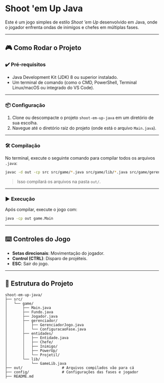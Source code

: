 
# Shoot 'em Up Java

Este é um jogo simples de estilo *Shoot 'em Up* desenvolvido em Java, onde o jogador enfrenta ondas de inimigos e chefes em múltiplas fases.

---

## 🎮 Como Rodar o Projeto

### ✔️ Pré-requisitos

- Java Development Kit (JDK) 8 ou superior instalado.
- Um terminal de comando (como o CMD, PowerShell, Terminal Linux/macOS ou integrado do VS Code).

---

### 📦 Configuração

1. Clone ou descompacte o projeto `shoot-em-up-java` em um diretório de sua escolha.
2. Navegue até o diretório raiz do projeto (onde está o arquivo `Main.java`).

---

### 🛠️ Compilação

No terminal, execute o seguinte comando para compilar todos os arquivos `.java`:

```bash
javac -d out -cp src src/game/*.java src/game/lib/*.java src/game/gerenciador/*.java src/game/entidades/*.java src/game/entidades/Inimigo/*.java src/game/entidades/PowerUp/*.java src/game/entidades/Projetil/*.java src/game/entidades/Chefe/*.java
```

> Isso compilará os arquivos na pasta `out/`.

---

### ▶️ Execução

Após compilar, execute o jogo com:

```bash
java -cp out game.Main
```

---

## ⌨️ Controles do Jogo

- **Setas direcionais**: Movimentação do jogador.
- **Control (CTRL)**: Disparo de projéteis.
- **ESC**: Sair do jogo.

---

## 📁 Estrutura do Projeto

```
shoot-em-up-java/
├── src/
│   └── game/
│       ├── Main.java
│       ├── Fundo.java
│       ├── Jogador.java
│       ├── gerenciador/
│       │   ├── GerenciadorJogo.java
│       │   └── ConfiguracaoFase.java
│       ├── entidades/
│       │   ├── Entidade.java
│       │   ├── Chefe/
│       │   ├── Inimigo/
│       │   ├── PowerUp/
│       │   └── Projetil/
│       └── lib/
│           └── GameLib.java
├── out/                  # Arquivos compilados vão para cá
├── config/               # Configurações das fases e jogador
├── README.md
```
